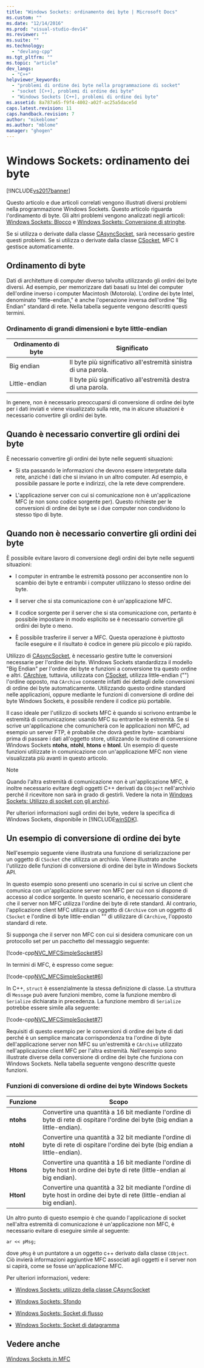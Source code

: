 ```yaml
---
title: "Windows Sockets: ordinamento dei byte | Microsoft Docs"
ms.custom: ""
ms.date: "12/14/2016"
ms.prod: "visual-studio-dev14"
ms.reviewer: ""
ms.suite: ""
ms.technology: 
  - "devlang-cpp"
ms.tgt_pltfrm: ""
ms.topic: "article"
dev_langs: 
  - "C++"
helpviewer_keywords: 
  - "problemi di ordine dei byte nella programmazione di socket"
  - "socket [C++], problemi di ordine dei byte"
  - "Windows Sockets [C++], problemi di ordine dei byte"
ms.assetid: 8a787a65-f9f4-4002-a02f-ac25a5dace5d
caps.latest.revision: 11
caps.handback.revision: 7
author: "mikeblome"
ms.author: "mblome"
manager: "ghogen"
---
```

# Windows Sockets: ordinamento dei byte
[!INCLUDE[vs2017banner](../assembler/inline/includes/vs2017banner.md)]

Questo articolo e due articoli correlati vengono illustrati diversi problemi nella programmazione Windows Sockets.  Questo articolo riguarda l'ordinamento di byte.  Gli altri problemi vengono analizzati negli articoli: [Windows Sockets: Blocco](../mfc/windows-sockets-blocking.md) e [Windows Sockets: Conversione di stringhe](../mfc/windows-sockets-converting-strings.md).  
  
 Se si utilizza o derivate dalla classe [CAsyncSocket](../mfc/reference/casyncsocket-class.md), sarà necessario gestire questi problemi.  Se si utilizza o derivate dalla classe [CSocket](../mfc/reference/csocket-class.md), MFC li gestisce automaticamente.  
  
## Ordinamento di byte  
 Dati di architetture di computer diverso talvolta utilizzando gli ordini dei byte diversi.  Ad esempio, per memorizzare dati basati su Intel dei computer dell'ordine inverso i computer Macintosh \(Motorola\).  L'ordine dei byte Intel, denominato "little\-endian," è anche l'operazione inversa dell'ordine "Big Endian" standard di rete.  Nella tabella seguente vengono descritti questi termini.  
  
### Ordinamento di grandi dimensioni e byte little\-endian  
  
|Ordinamento di byte|Significato|  
|-------------------------|-----------------|  
|Big endian|Il byte più significativo all'estremità sinistra di una parola.|  
|Little\-endian|Il byte più significativo all'estremità destra di una parola.|  
  
 In genere, non è necessario preoccuparsi di conversione di ordine dei byte per i dati inviati e viene visualizzato sulla rete, ma in alcune situazioni è necessario convertire gli ordini dei byte.  
  
## Quando è necessario convertire gli ordini dei byte  
 È necessario convertire gli ordini dei byte nelle seguenti situazioni:  
  
-   Si sta passando le informazioni che devono essere interpretate dalla rete, anziché i dati che si inviano in un altro computer.  Ad esempio, è possibile passare le porte e indirizzi, che la rete deve comprendere.  
  
-   L'applicazione server con cui si comunicazione non è un'applicazione MFC \(e non sono codice sorgente per\).  Questo richieste per le conversioni di ordine dei byte se i due computer non condividono lo stesso tipo di byte.  
  
## Quando non è necessario convertire gli ordini dei byte  
 È possibile evitare lavoro di conversione degli ordini dei byte nelle seguenti situazioni:  
  
-   I computer in entrambe le estremità possono per acconsentire non lo scambio dei byte e entrambi i computer utilizzano lo stesso ordine dei byte.  
  
-   Il server che si sta comunicazione con è un'applicazione MFC.  
  
-   Il codice sorgente per il server che si sta comunicazione con, pertanto è possibile impostare in modo esplicito se è necessario convertire gli ordini dei byte o meno.  
  
-   È possibile trasferire il server a MFC.  Questa operazione è piuttosto facile eseguire e il risultato è codice in genere più piccolo e più rapido.  
  
 Utilizzo di [CAsyncSocket](../mfc/reference/casyncsocket-class.md), è necessario gestire tutte le conversioni necessarie per l'ordine dei byte.  Windows Sockets standardizza il modello "Big Endian" per l'ordine dei byte e funzioni a conversione tra questo ordine e altri.  [CArchive](../mfc/reference/carchive-class.md), tuttavia, utilizzata con [CSocket](../mfc/reference/csocket-class.md), utilizza little\-endian \(""\) l'ordine opposto, ma `CArchive` consente infatti dei dettagli delle conversioni di ordine dei byte automaticamente.  Utilizzando questo ordine standard nelle applicazioni, oppure mediante le funzioni di conversione di ordine dei byte Windows Sockets, è possibile rendere il codice più portabile.  
  
 Il caso ideale per l'utilizzo di sockets MFC è quando si scrivono entrambe le estremità di comunicazione: usando MFC su entrambe le estremità.  Se si scrive un'applicazione che comunicherà con le applicazioni non MFC, ad esempio un server FTP, è probabile che dovrà gestire byte\- scambiarsi prima di passare i dati all'oggetto store, utilizzando le routine di conversione Windows Sockets **ntohs**, **ntohl**, **htons** e **htonl**.  Un esempio di queste funzioni utilizzate in comunicazione con un'applicazione MFC non viene visualizzata più avanti in questo articolo.  
  
> [!NOTE]
>  Quando l'altra estremità di comunicazione non è un'applicazione MFC, è inoltre necessario evitare degli oggetti C\+\+ derivati da `CObject` nell'archivio perché il ricevitore non sarà in grado di gestirli.  Vedere la nota in [Windows Sockets: Utilizzo di socket con gli archivi](../mfc/windows-sockets-using-sockets-with-archives.md).  
  
 Per ulteriori informazioni sugli ordini dei byte, vedere la specifica di Windows Sockets, disponibile in [!INCLUDE[winSDK](../atl/includes/winsdk_md.md)].  
  
## Un esempio di conversione di ordine dei byte  
 Nell'esempio seguente viene illustrata una funzione di serializzazione per un oggetto di `CSocket` che utilizza un archivio.  Viene illustrato anche l'utilizzo delle funzioni di conversione di ordine dei byte in Windows Sockets API.  
  
 In questo esempio sono presenti uno scenario in cui si scrive un client che comunica con un'applicazione server non MFC per cui non si dispone di accesso al codice sorgente.  In questo scenario, è necessario considerare che il server non MFC utilizza l'ordine dei byte di rete standard.  Al contrario, l'applicazione client MFC utilizza un oggetto di `CArchive` con un oggetto di `CSocket` e l'ordine di byte little\-endian "" di utilizzare di `CArchive`, l'opposto standard di rete.  
  
 Si supponga che il server non MFC con cui si desidera comunicare con un protocollo set per un pacchetto del messaggio seguente:  
  
 [!code-cpp[NVC_MFCSimpleSocket#5](../mfc/codesnippet/CPP/windows-sockets-byte-ordering_1.cpp)]  
  
 In termini di MFC, è espresso come segue:  
  
 [!code-cpp[NVC_MFCSimpleSocket#6](../mfc/codesnippet/CPP/windows-sockets-byte-ordering_2.cpp)]  
  
 In C\+\+, `struct` è essenzialmente la stessa definizione di classe.  La struttura di `Message` può avere funzioni membro, come la funzione membro di `Serialize` dichiarata in precedenza.  La funzione membro di `Serialize` potrebbe essere simile alla seguente:  
  
 [!code-cpp[NVC_MFCSimpleSocket#7](../mfc/codesnippet/CPP/windows-sockets-byte-ordering_3.cpp)]  
  
 Requisiti di questo esempio per le conversioni di ordine dei byte di dati perché è un semplice mancata corrispondenza tra l'ordine di byte dell'applicazione server non MFC su un'estremità e `CArchive` utilizzato nell'applicazione client MFC per l'altra estremità.  Nell'esempio sono illustrate diverse della conversione di ordine dei byte che funziona con Windows Sockets.  Nella tabella seguente vengono descritte queste funzioni.  
  
### Funzioni di conversione di ordine dei byte Windows Sockets  
  
|Funzione|Scopo|  
|--------------|-----------|  
|**ntohs**|Convertire una quantità a 16 bit mediante l'ordine di byte di rete di ospitare l'ordine dei byte \(big endian a little\-endian\).|  
|**ntohl**|Convertire una quantità a 32 bit mediante l'ordine di byte di rete di ospitare l'ordine dei byte \(big endian a little\-endian\).|  
|**Htons**|Convertire una quantità a 16 bit mediante l'ordine di byte host in ordine dei byte di rete \(little\-endian al big endian\).|  
|**Htonl**|Convertire una quantità a 32 bit mediante l'ordine di byte host in ordine dei byte di rete \(little\-endian al big endian\).|  
  
 Un altro punto di questo esempio è che quando l'applicazione di socket nell'altra estremità di comunicazione è un'applicazione non MFC, è necessario evitare di eseguire simile al seguente:  
  
 `ar << pMsg;`  
  
 dove `pMsg` è un puntatore a un oggetto c\+\+ derivato dalla classe `CObject`.  Ciò invierà informazioni aggiuntive MFC associati agli oggetti e il server non si capirà, come se fosse un'applicazione MFC.  
  
 Per ulteriori informazioni, vedere:  
  
-   [Windows Sockets: utilizzo della classe CAsyncSocket](../mfc/windows-sockets-using-class-casyncsocket.md)  
  
-   [Windows Sockets: Sfondo](../mfc/windows-sockets-background.md)  
  
-   [Windows Sockets: Socket di flusso](../mfc/windows-sockets-stream-sockets.md)  
  
-   [Windows Sockets: Socket di datagramma](../mfc/windows-sockets-datagram-sockets.md)  
  
## Vedere anche  
 [Windows Sockets in MFC](../mfc/windows-sockets-in-mfc.md)